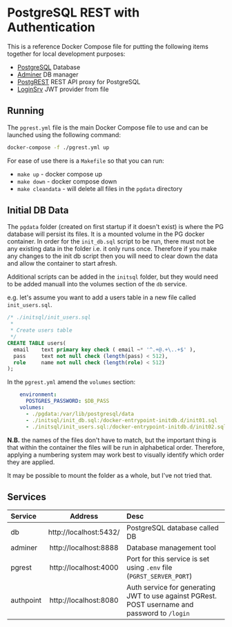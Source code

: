 # PostgreSQL REST with Authentication
This is a reference Docker Compose file for putting the following items together for local development purposes:

+ [PostgreSQL](https://www.postgresql.org/) Database
+ [Adminer](https://www.adminer.org/) DB manager
+ [PostgREST](https://postgrest.org/en/stable/) REST API proxy for PostgreSQL
+ [LoginSrv](<https://github.com/tarent/loginsrv>) JWT provider from file

## Running

The `pgrest.yml` file is the main Docker Compose file to use and can be launched using the following command:
```sh
docker-compose -f ./pgrest.yml up
```

For ease of use there is a `Makefile` so that you can run:

+ `make up` - docker compose up
+ `make down` - docker compose down
+ `make cleandata` - will delete all files in the `pgdata` directory

## Initial DB Data
The `pgdata` folder (created on first startup if it doesn't exist) is where the PG database will persist its files. It is a mounted volume in the PG docker container. In order for the `init_db.sql` script to be run, there must not be any existing data in the folder i.e. it only runs once. Therefore if you make any changes to the init db script then you will need to clear down the data and allow the container to start afresh.

Additional scripts can be added in the `initsql` folder, but they would need to be added manuall into the volumes section of the `db` service.

e.g. let's assume you want to add a users table in a new file called `init_users.sql`.
```sql
/* ./initsql/init_users.sql 
 * 
 * Create users table 
 */
CREATE TABLE users(
  email    text primary key check ( email ~* '^.+@.+\..+$' ),
  pass     text not null check (length(pass) < 512),
  role     name not null check (length(role) < 512)
);
```

In the `pgrest.yml` amend the `volumes` section:

```yml
    environment:
      POSTGRES_PASSWORD: $DB_PASS
    volumes:
      - ./pgdata:/var/lib/postgresql/data
      - ./initsql/init_db.sql:/docker-entrypoint-initdb.d/init01.sql
      - ./initsql/init_users.sql:/docker-entrypoint-initdb.d/init02.sql
```

**N.B.** the names of the files don't have to match, but the important thing is that within the container the files will be run in alphabetical order. Therefore, applying a numbering system may work best to visually identify which order they are applied.

It may be possible to mount the folder as a whole, but I've not tried that.


## Services

| Service | Address | Desc |
| :------ | :--: | :--- |
| db | http://localhost:5432/ | PostgreSQL database called DB |
| adminer | http://localhost:8888 | Database management tool |
| pgrest | http://localhost:4000 | Port for this service is set using `.env` file (`PGRST_SERVER_PORT`) |
| authpoint | http://localhost:8080 | Auth service for generating JWT to use against PGRest. POST username and password to `/login` |

